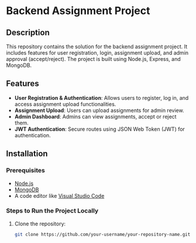 # Backend Assignment Project

## Description
This repository contains the solution for the backend assignment project. It includes features for user registration, login, assignment upload, and admin approval (accept/reject). The project is built using Node.js, Express, and MongoDB.

## Features
- **User Registration & Authentication**: Allows users to register, log in, and access assignment upload functionalities.
- **Assignment Upload**: Users can upload assignments for admin review.
- **Admin Dashboard**: Admins can view assignments, accept or reject them.
- **JWT Authentication**: Secure routes using JSON Web Token (JWT) for authentication.

## Installation

### Prerequisites
- [Node.js](https://nodejs.org/)
- [MongoDB](https://www.mongodb.com/)
- A code editor like [Visual Studio Code](https://code.visualstudio.com/)

### Steps to Run the Project Locally
1. Clone the repository:
   ```bash
   git clone https://github.com/your-username/your-repository-name.git

